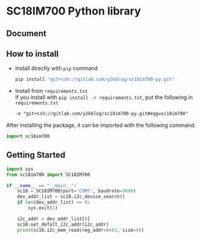 # SC18IM700 Python library


## Document


## How to install

- Install directly with `pip` command  

  ```sh
  pip install "git+ssh://gitlab.com/y2kblog/sc18im700-py.git"
  ```

- Install from `requirements.txt`  
  If you install with `pip install -r requirements.txt`, put the following in `requirements.txt`
  ```txt
  -e "git+ssh://gitlab.com/y2kblog/sc18im700-py.git#egg=sc18im700"
  ```

After installing the package, it can be imported with the following command.  
```python
import sc18im700
```

## Getting Started

```python
import sys
from sc18im700 import SC18IM700

if __name__ == "__main__":
    sc18 = SC18IM700(port='COM7', baudrate=9600)
    dev_addr_list = sc18.i2c_device_search()
    if len(dev_addr_list) == 0:
        sys.exit(1)

    i2c_addr = dev_addr_list[0]
    sc18.set_defalt_i2c_addr(i2c_addr)
    print(sc18.i2c_mem_read(reg_addr=0x03, size=4))
```
